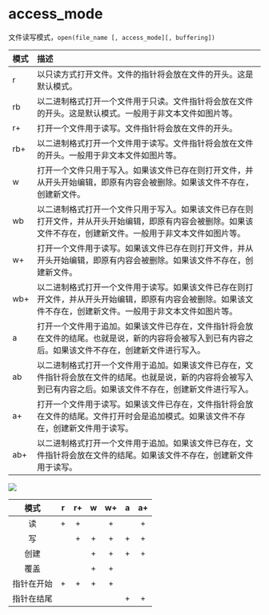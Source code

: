 
# access_mode

文件读写模式，`open(file_name [, access_mode][, buffering])`


| 模式  | 描述 |
| :--- | :--- |
| r    |  以只读方式打开文件。文件的指针将会放在文件的开头。这是默认模式。 |
| rb   |  以二进制格式打开一个文件用于只读。文件指针将会放在文件的开头。这是默认模式。一般用于非文本文件如图片等。 |
| r+   |  打开一个文件用于读写。文件指针将会放在文件的开头。 |
| rb+  |  以二进制格式打开一个文件用于读写。文件指针将会放在文件的开头。一般用于非文本文件如图片等。 |
| w    |  打开一个文件只用于写入。如果该文件已存在则打开文件，并从开头开始编辑，即原有内容会被删除。如果该文件不存在，创建新文件。 |
| wb   |  以二进制格式打开一个文件只用于写入。如果该文件已存在则打开文件，并从开头开始编辑，即原有内容会被删除。如果该文件不存在，创建新文件。一般用于非文本文件如图片等。 |
| w+   |  打开一个文件用于读写。如果该文件已存在则打开文件，并从开头开始编辑，即原有内容会被删除。如果该文件不存在，创建新文件。 |
| wb+  |  以二进制格式打开一个文件用于读写。如果该文件已存在则打开文件，并从开头开始编辑，即原有内容会被删除。如果该文件不存在，创建新文件。一般用于非文本文件如图片等。 |
| a    |  打开一个文件用于追加。如果该文件已存在，文件指针将会放在文件的结尾。也就是说，新的内容将会被写入到已有内容之后。如果该文件不存在，创建新文件进行写入。 |
| ab   |  以二进制格式打开一个文件用于追加。如果该文件已存在，文件指针将会放在文件的结尾。也就是说，新的内容将会被写入到已有内容之后。如果该文件不存在，创建新文件进行写入。 |
| a+   |  打开一个文件用于读写。如果该文件已存在，文件指针将会放在文件的结尾。文件打开时会是追加模式。如果该文件不存在，创建新文件用于读写。 |
| ab+  |  以二进制格式打开一个文件用于追加。如果该文件已存在，文件指针将会放在文件的结尾。如果该文件不存在，创建新文件用于读写。 |


<img src="https://raw.githubusercontent.com/houchenl/AI/master/images/access_mode.png">


| 模式      |  r  | r+ | w  | w+ | a |  a+ |
| :----:   | :--: | :--: | :--: | :--: | :--: | :--: |
| 读        |  +  | +  |    | +  |   |  +  |
| 写        |     |  + |  + | +  | + |   + |
| 创建      |     |    |  + | +  | + |  +  |
| 覆盖      |     |    |  + |  + |   |     |
| 指针在开始 |  +  |  + |  + | +  |   |     |
| 指针在结尾 |     |    |    |    | + |  +  |

